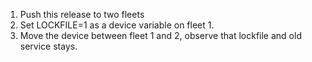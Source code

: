 1. Push this release to two fleets
2. Set LOCKFILE=1 as a device variable on fleet 1.
3. Move the device between fleet 1 and 2, observe that lockfile and old service stays.